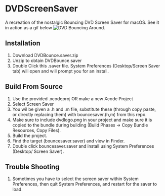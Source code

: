 DVDScreenSaver
==============

A recreation of the nostalgic Bouncing DVD Screen Saver for macOS. 
See it in action as a gif below
![DVD Bouncing Around](https://media.giphy.com/media/1UMZpB0IYW4h4xdnUs/giphy.gif).


Installation
------------
1. Download DVDBounce.saver.zip
2. Unzip to obtain DVDBounce.saver
3. Double Click this .saver file. System Preferences (Desktop/Screen Saver tab) will open and will prompt you for an install.

Build From Source
-----------------
1. Use the provided .xcodeproj OR make a new Xcode Project
2. Select Screen Saver
3. You wil be given a .h and .m file, substitute these (through copy paste, or directly replacing them) with bouncesaver.(h,m) from this repo. 
4. Make sure to include dvdlogo.png in your project and make sure it is copied to the bundle during building (Build Phases -> Copy Bundle Resources, Copy Files). 
5. Build the project.
6. Find the target (bouncesaver.saver) and view in Finder. 
7. Double click bouncesaver.saver and install using System Preferences (Desktop/ Screen Saver). 

Trouble Shooting
----------------
1. Sometimes you have to select the screen saver within System Preferences, then quit System Preferences, and restart for the saver to load. 

